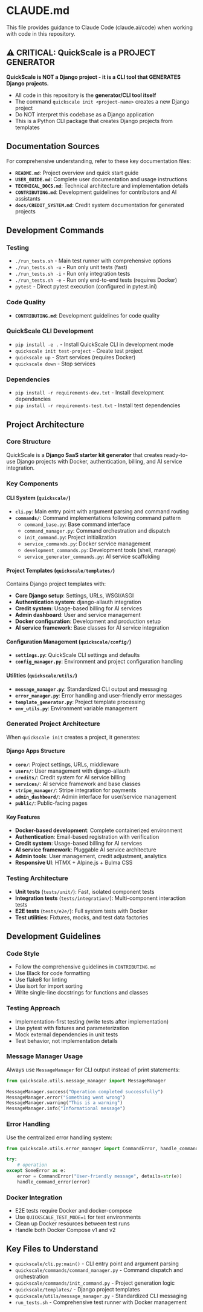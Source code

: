 # CLAUDE.md

This file provides guidance to Claude Code (claude.ai/code) when working with code in this repository.

## ⚠️ CRITICAL: QuickScale is a PROJECT GENERATOR

**QuickScale is NOT a Django project - it is a CLI tool that GENERATES Django projects.**

- All code in this repository is the **generator/CLI tool itself**
- The command `quickscale init <project-name>` creates a new Django project
- Do NOT interpret this codebase as a Django application
- This is a Python CLI package that creates Django projects from templates

## Documentation Sources

For comprehensive understanding, refer to these key documentation files:
- **`README.md`**: Project overview and quick start guide
- **`USER_GUIDE.md`**: Complete user documentation and usage instructions
- **`TECHNICAL_DOCS.md`**: Technical architecture and implementation details
- **`CONTRIBUTING.md`**: Development guidelines for contributors and AI assistants
- **`docs/CREDIT_SYSTEM.md`**: Credit system documentation for generated projects

## Development Commands

### Testing
- `./run_tests.sh` - Main test runner with comprehensive options
- `./run_tests.sh -u` - Run only unit tests (fast)
- `./run_tests.sh -i` - Run only integration tests
- `./run_tests.sh -e` - Run only end-to-end tests (requires Docker)
- `pytest` - Direct pytest execution (configured in pytest.ini)

### Code Quality
- **`CONTRIBUTING.md`**: Development guidelines for code quality

### QuickScale CLI Development
- `pip install -e .` - Install QuickScale CLI in development mode
- `quickscale init test-project` - Create test project
- `quickscale up` - Start services (requires Docker)
- `quickscale down` - Stop services

### Dependencies
- `pip install -r requirements-dev.txt` - Install development dependencies
- `pip install -r requirements-test.txt` - Install test dependencies

## Project Architecture

### Core Structure
QuickScale is a **Django SaaS starter kit generator** that creates ready-to-use Django projects with Docker, authentication, billing, and AI service integration.

### Key Components

#### CLI System (`quickscale/`)
- **`cli.py`**: Main entry point with argument parsing and command routing
- **`commands/`**: Command implementations following command pattern
  - `command_base.py`: Base command interface
  - `command_manager.py`: Command orchestration and dispatch
  - `init_command.py`: Project initialization
  - `service_commands.py`: Docker service management
  - `development_commands.py`: Development tools (shell, manage)
  - `service_generator_commands.py`: AI service scaffolding

#### Project Templates (`quickscale/templates/`)
Contains Django project templates with:
- **Core Django setup**: Settings, URLs, WSGI/ASGI
- **Authentication system**: django-allauth integration
- **Credit system**: Usage-based billing for AI services
- **Admin dashboard**: User and service management
- **Docker configuration**: Development and production setup
- **AI service framework**: Base classes for AI service integration

#### Configuration Management (`quickscale/config/`)
- **`settings.py`**: QuickScale CLI settings and defaults
- **`config_manager.py`**: Environment and project configuration handling

#### Utilities (`quickscale/utils/`)
- **`message_manager.py`**: Standardized CLI output and messaging
- **`error_manager.py`**: Error handling and user-friendly error messages
- **`template_generator.py`**: Project template processing
- **`env_utils.py`**: Environment variable management

### Generated Project Architecture
When `quickscale init` creates a project, it generates:

#### Django Apps Structure
- **`core/`**: Project settings, URLs, middleware
- **`users/`**: User management with django-allauth
- **`credits/`**: Credit system for AI service billing
- **`services/`**: AI service framework and base classes
- **`stripe_manager/`**: Stripe integration for payments
- **`admin_dashboard/`**: Admin interface for user/service management
- **`public/`**: Public-facing pages

#### Key Features
- **Docker-based development**: Complete containerized environment
- **Authentication**: Email-based registration with verification
- **Credit system**: Usage-based billing for AI services
- **AI service framework**: Pluggable AI service architecture
- **Admin tools**: User management, credit adjustment, analytics
- **Responsive UI**: HTMX + Alpine.js + Bulma CSS

### Testing Architecture
- **Unit tests** (`tests/unit/`): Fast, isolated component tests
- **Integration tests** (`tests/integration/`): Multi-component interaction tests
- **E2E tests** (`tests/e2e/`): Full system tests with Docker
- **Test utilities**: Fixtures, mocks, and test data factories

## Development Guidelines

### Code Style
- Follow the comprehensive guidelines in `CONTRIBUTING.md`
- Use Black for code formatting
- Use flake8 for linting
- Use isort for import sorting
- Write single-line docstrings for functions and classes

### Testing Approach
- Implementation-first testing (write tests after implementation)
- Use pytest with fixtures and parameterization
- Mock external dependencies in unit tests
- Test behavior, not implementation details

### Message Manager Usage
Always use `MessageManager` for CLI output instead of print statements:
```python
from quickscale.utils.message_manager import MessageManager

MessageManager.success("Operation completed successfully")
MessageManager.error("Something went wrong")
MessageManager.warning("This is a warning")
MessageManager.info("Informational message")
```

### Error Handling
Use the centralized error handling system:
```python
from quickscale.utils.error_manager import CommandError, handle_command_error

try:
    # operation
except SomeError as e:
    error = CommandError("User-friendly message", details=str(e))
    handle_command_error(error)
```

### Docker Integration
- E2E tests require Docker and docker-compose
- Use `QUICKSCALE_TEST_MODE=1` for test environments
- Clean up Docker resources between test runs
- Handle both Docker Compose v1 and v2

## Key Files to Understand

- `quickscale/cli.py:main()` - CLI entry point and argument parsing
- `quickscale/commands/command_manager.py` - Command dispatch and orchestration
- `quickscale/commands/init_command.py` - Project generation logic
- `quickscale/templates/` - Django project templates
- `quickscale/utils/message_manager.py` - Standardized CLI messaging
- `run_tests.sh` - Comprehensive test runner with Docker management